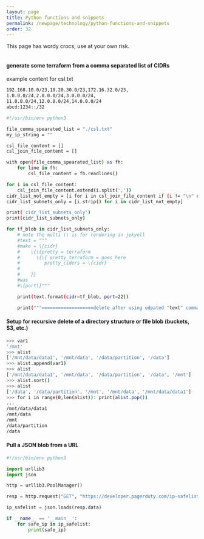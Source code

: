 ```yaml
---
layout: page
title: Python functions and snippets
permalink: /newpage/technology/python-functions-and-snippets
order: 32
---
```


This page has wordy crocs; use at your own risk.


```bash

```

#### generate some terraform from a comma separated list of CIDRs
example content for csl.txt
```bash
192.168.10.0/23,10.20.30.0/23,172.16.32.0/23,
1.0.0.0/24,2.0.0.0/24,3.0.0.0/24,
11.0.0.0/24,12.0.0.0/24,14.0.0.0/24
abcd:1234::/32
```

```bash
#!/usr/bin/env python3

file_comma_spearated_list = "./csl.txt"
my_ip_string = ""

csl_file_content = []
csl_join_file_content = []

with open(file_comma_spearated_list) as fh:
    for line in fh:
        csl_file_content = fh.readlines()

for i in csl_file_content:
    csl_join_file_content.extend(i.split(','))
cidr_list_not_empty = [i for i in csl_join_file_content if (i != "\n" or "" or None)]
cidr_list_subnets_only = [i.strip() for i in cidr_list_not_empty]

print('cidr_list_subnets_only')
print(cidr_list_subnets_only)

for tf_blob in cidr_list_subnets_only:
    # note the multi \\ is for rendering in jekyell
    #text = """
    #make = \{cidr} 
    #    \{\{pretty = terraform
    #      \{\{ pretty_terraform = goes_here
    #         pretty_ciders = \{cidr}
    #    
    #    }}
    #was
    #\{port\}"""

    print(text.format(cidr=tf_blob, port=22))

    print("""===================delete after using udpated "text" command =============================""")

```


#### Setup for recursive delete of a directory structure or file blob (buckets, S3, etc.)
```bash
>>> var1
'/mnt'
>>> alist
['/mnt/data/data1', '/mnt/data', '/data/partition', '/data']
>>> alist.append(var1)
>>> alist
['/mnt/data/data1', '/mnt/data', '/data/partition', '/data', '/mnt']
>>> alist.sort()
>>> alist
['/data', '/data/partition', '/mnt', '/mnt/data', '/mnt/data/data1']
>>> for i in range(0,len(alist)): print(alist.pop())
...
/mnt/data/data1
/mnt/data
/mnt
/data/partition
/data
```


#### Pull a JSON blob from a URL
```python
#!/usr/bin/env python3

import urllib3
import json

http = urllib3.PoolManager()

resp = http.request("GET", "https://developer.pagerduty.com/ip-safelists/rest-api-us-service-region-json")

ip_safelist = json.loads(resp.data)

if __name__ == '__main__':
    for safe_ip in ip_safelist:
        print(safe_ip)
```
